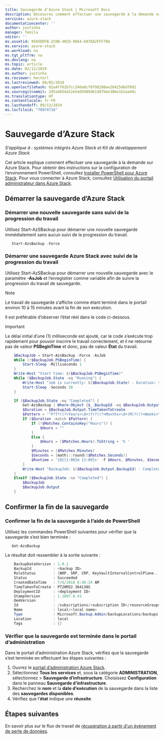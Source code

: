 ```yaml
---
title: Sauvegarde d’Azure Stack | Microsoft Docs
description: Découvrez comment effectuer une sauvegarde à la demande sur Azure Stack.
services: azure-stack
documentationcenter: ''
author: justinha
manager: femila
editor: ''
ms.assetid: 9565DDFB-2CDB-40CD-8964-697DA2FFF70A
ms.service: azure-stack
ms.workload: na
ms.tgt_pltfrm: na
ms.devlang: na
ms.topic: article
ms.date: 02/12/2019
ms.author: justinha
ms.reviewer: hectorl
ms.lastreviewed: 09/05/2018
ms.openlocfilehash: 01a4ff62b7cc340a0cf0f98298ee28425d6df892
ms.sourcegitcommit: 245a4054a52e54d5989d6148fbbe386e1b2aa49c
ms.translationtype: HT
ms.contentlocale: fr-FR
ms.lasthandoff: 09/13/2019
ms.locfileid: "70974716"
---
```

# <a name="back-up-azure-stack"></a>Sauvegarde d’Azure Stack

*S’applique à : systèmes intégrés Azure Stack et Kit de développement Azure Stack*

Cet article explique comment effectuer une sauvegarde à la demande sur Azure Stack. Pour obtenir des instructions sur la configuration de l’environnement PowerShell, consultez [Installer PowerShell pour Azure Stack](azure-stack-powershell-install.md). Pour vous connecter à Azure Stack, consultez [Utilisation du portail administrateur dans Azure Stack](azure-stack-manage-portals.md).

## <a name="start-azure-stack-backup"></a>Démarrer la sauvegarde d’Azure Stack

### <a name="start-a-new-backup-without-job-progress-tracking"></a>Démarrer une nouvelle sauvegarde sans suivi de la progression du travail
Utilisez Start-AzSBackup pour démarrer une nouvelle sauvegarde immédiatement sans aucun suivi de la progression du travail.

```powershell
   Start-AzsBackup -Force
```

### <a name="start-azure-stack-backup-with-job-progress-tracking"></a>Démarrer une sauvegarde Azure Stack avec suivi de la progression du travail
Utilisez Start-AzSBackup pour démarrer une nouvelle sauvegarde avec le paramètre **-AsJob** et l’enregistrer comme variable afin de suivre la progression du travail de sauvegarde.

> [!NOTE]
> Le travail de sauvegarde s’affiche comme étant terminé dans le portail environ 10 à 15 minutes avant la fin de son exécution.
>
> Il est préférable d’observer l’état réel dans le code ci-dessous.

> [!IMPORTANT]
> Le délai initial d’une (1) milliseconde est ajouté, car le code s’exécute trop rapidement pour pouvoir inscrire le travail correctement, et il ne retourne pas de valeur **PSBeginTime** et donc, pas de valeur **État** du travail.

```powershell
    $BackupJob = Start-AzsBackup -Force -AsJob
    While (!$BackupJob.PSBeginTime) {
        Start-Sleep -Milliseconds 1
    }
    Write-Host "Start time: $($BackupJob.PSBeginTime)"
    While ($BackupJob.State -eq "Running") {
        Write-Host "Job is currently: $($BackupJob.State) - Duration: $((New-TimeSpan -Start ($BackupJob.PSBeginTime) -End (Get-Date)).ToString().Split(".")[0])"
        Start-Sleep -Seconds 30
    }

    If ($BackupJob.State -eq "Completed") {
        Get-AzsBackup | Where-Object {$_.BackupId -eq $BackupJob.Output.BackupId}
        $Duration = $BackupJob.Output.TimeTakenToCreate
        $Pattern = '^P?T?((?<Years>\d+)Y)?((?<Months>\d+)M)?((?<Weeks>\d+)W)?((?<Days>\d+)D)?(T((?<Hours>\d+)H)?((?<Minutes>\d+)M)?((?<Seconds>\d*(\.)?\d*)S)?)$'
        If ($Duration -match $Pattern) {
            If (!$Matches.ContainsKey("Hours")) {
                $Hours = ""
            } 
            Else {
                $Hours = ($Matches.Hours).ToString + 'h '
            }
            $Minutes = ($Matches.Minutes)
            $Seconds = [math]::round(($Matches.Seconds))
            $Runtime = '{0}{1:00}m {2:00}s' -f $Hours, $Minutes, $Seconds
        }
        Write-Host "BackupJob: $($BackupJob.Output.BackupId) - Completed with Status: $($BackupJob.Output.Status) - It took: $($Runtime) to run" -ForegroundColor Green
    }
    ElseIf ($BackupJob.State -ne "Completed") {
        $BackupJob
        $BackupJob.Output
    }
```

## <a name="confirm-backup-has-completed"></a>Confirmer la fin de la sauvegarde

### <a name="confirm-backup-has-completed-using-powershell"></a>Confirmer la fin de la sauvegarde à l’aide de PowerShell
Utilisez les commandes PowerShell suivantes pour vérifier que la sauvegarde s’est bien terminée :

```powershell
   Get-AzsBackup
```

Le résultat doit ressembler à la sortie suivante :

```powershell
    BackupDataVersion : 1.0.1
    BackupId          : <backup ID>
    RoleStatus        : {NRP, SRP, CRP, KeyVaultInternalControlPlane...}
    Status            : Succeeded
    CreatedDateTime   : 7/6/2018 6:46:24 AM
    TimeTakenToCreate : PT20M32.364138S
    DeploymentID      : <deployment ID>
    StampVersion      : 1.1807.0.41
    OemVersion        : 
    Id                : /subscriptions/<subscription ID>/resourceGroups/System.local/providers/Microsoft.Backup.Admin/backupLocations/local/backups/<backup ID>
    Name              : local/<local name>
    Type              : Microsoft.Backup.Admin/backupLocations/backups
    Location          : local
    Tags              : {}
```

### <a name="confirm-backup-has-completed-in-the-administrator-portal"></a>Vérifier que la sauvegarde est terminée dans le portail d’administration
Dans le portail d’administration Azure Stack, vérifiez que la sauvegarde s’est terminée en effectuant les étapes suivantes :

1. Ouvrez le [portail d’administration Azure Stack](azure-stack-manage-portals.md).
2. Sélectionnez **Tous les services** et, sous la catégorie **ADMINISTRATION**, sélectionnez > **Sauvegarde d’infrastructure**. Choisissez **Configuration** dans le panneau **Sauvegarde d’infrastructure**.
3. Recherchez le **nom** et la **date d’exécution** de la sauvegarde dans la liste des **sauvegardes disponibles**.
4. Vérifiez que l’**état** indique une **réussite**.

## <a name="next-steps"></a>Étapes suivantes

En savoir plus sur le flux de travail de [récupération à partir d'un événement de perte de données](azure-stack-backup-recover-data.md).
